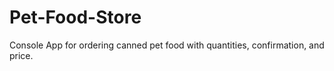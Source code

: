# Pet-Food-Store
Console App for ordering canned pet food with quantities, confirmation, and price.
